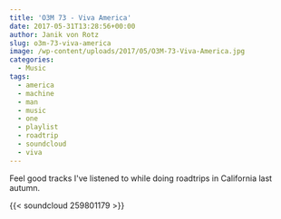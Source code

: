 ```yaml
---
title: 'O3M 73 - Viva America'
date: 2017-05-31T13:28:56+00:00
author: Janik von Rotz
slug: o3m-73-viva-america
image: /wp-content/uploads/2017/05/O3M-73-Viva-America.jpg
categories:
  - Music
tags:
  - america
  - machine
  - man
  - music
  - one
  - playlist
  - roadtrip
  - soundcloud
  - viva
---
```

Feel good tracks I've listened to while doing roadtrips in California last autumn. 

{{< soundcloud 259801179 >}}